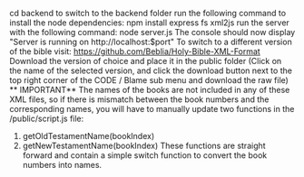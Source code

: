 cd backend to switch to the backend folder
run the following command to install the node dependencies:
npm install express fs xml2js
run the server with the following command:
node server.js
The console should now display "Server is running on http://localhost:$port"
To switch to a different version of the bible visit:
https://github.com/Beblia/Holy-Bible-XML-Format
Download the version of choice and place it in the public folder
(Click on the name of the selected version, and click the download button next to the top
right corner of the CODE / Blame sub menu and download the raw file)
** IMPORTANT**
The names of the books are not included in any of these XML files, so if there is mismatch between the book numbers and the corresponding names, you will have to manually update two functions in the /public/script.js file:

1. getOldTestamentName(bookIndex)
2. getNewTestamentName(bookIndex)
   These functions are straight forward and contain a simple switch function to convert the book numbers into names.
